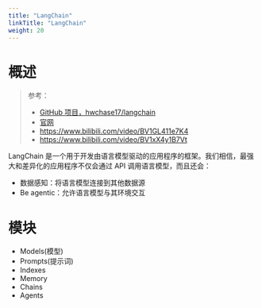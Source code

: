 ```yaml
---
title: "LangChain"
linkTitle: "LangChain"
weight: 20
---
```


# 概述

> 参考：
> 
> - [GitHub 项目，hwchase17/langchain](https://github.com/hwchase17/langchain)
> - [官网](https://langchain.com/)
> - https://www.bilibili.com/video/BV1GL411e7K4
> - https://www.bilibili.com/video/BV1xX4y1B7Vt

LangChain 是一个用于开发由语言模型驱动的应用程序的框架。我们相信，最强大和差异化的应用程序不仅会通过 API 调用语言模型，而且还会：

- 数据感知：将语言模型连接到其他数据源 
- Be agentic：允许语言模型与其环境交互


# 模块

- Models(模型)
- Prompts(提示词)
- Indexes
- Memory
- Chains
- Agents